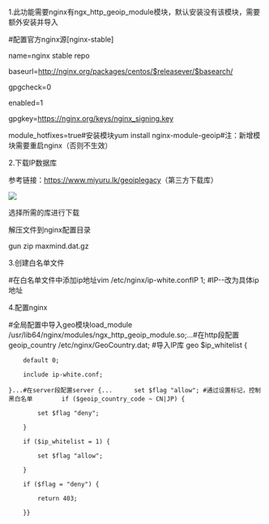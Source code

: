 1.此功能需要nginx有ngx_http_geoip_module模块，默认安装没有该模块，需要额外安装并导入

#配置官方nginx源[nginx-stable]

name=nginx stable repo

baseurl=http://nginx.org/packages/centos/$releasever/$basearch/

gpgcheck=0

enabled=1

gpgkey=https://nginx.org/keys/nginx_signing.key

module_hotfixes=true#安装模块yum install nginx-module-geoip#注：新增模块需要重启nginx（否则不生效）

2.下载IP数据库

参考链接：[<u>https://www.miyuru.lk/geoiplegacy</u>](https://www.miyuru.lk/geoiplegacy)（第三方下载库）

![](https://cdn.nlark.com/yuque/0/2024/png/43288467/1713176632608-8158390c-83b9-4e1c-9667-3e8db851558c.png)

选择所需的库进行下载

解压文件到nginx配置目录

gun zip maxmind.dat.gz

3.创建白名单文件

#在白名单文件中添加ip地址vim /etc/nginx/ip-white.confIP 1;  #IP--改为具体ip地址

4.配置nginx

#全局配置中导入geo模块load_module /usr/lib64/nginx/modules/ngx_http_geoip_module.so;...#在http段配置    geoip_country /etc/nginx/GeoCountry.dat; #导入IP库    geo $ip_whitelist {

        default 0;

        include ip-white.conf;

    }...#在server段配置server {...      set $flag "allow"; #通过设置标记，控制黑白名单        if ($geoip_country_code ~ CN|JP) {

            set $flag "deny";

        }

        if ($ip_whitelist = 1) {

            set $flag "allow";

        }

        if ($flag = "deny") {

            return 403;

        }}

